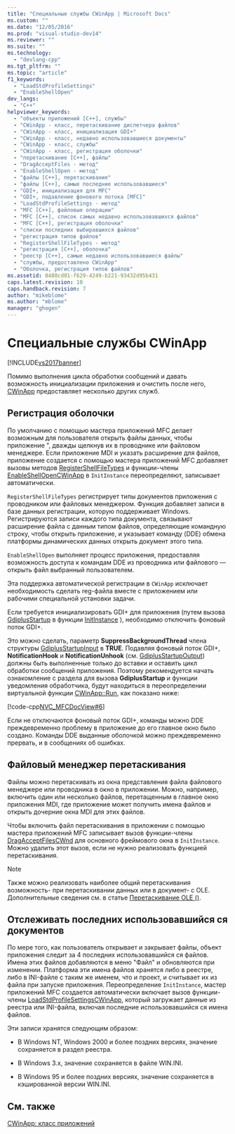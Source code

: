 ```yaml
---
title: "Специальные службы CWinApp | Microsoft Docs"
ms.custom: ""
ms.date: "12/05/2016"
ms.prod: "visual-studio-dev14"
ms.reviewer: ""
ms.suite: ""
ms.technology: 
  - "devlang-cpp"
ms.tgt_pltfrm: ""
ms.topic: "article"
f1_keywords: 
  - "LoadStdProfileSettings"
  - "EnableShellOpen"
dev_langs: 
  - "C++"
helpviewer_keywords: 
  - "объекты приложений [C++], службы"
  - "CWinApp - класс, перетаскивание диспетчера файлов"
  - "CWinApp - класс, инициализация GDI+"
  - "CWinApp - класс, недавно использовавшиеся документы"
  - "CWinApp - класс, службы"
  - "CWinApp - класс, регистрация оболочки"
  - "перетаскивание [C++], файлы"
  - "DragAcceptFiles - метод"
  - "EnableShellOpen - метод"
  - "файлы [C++], перетаскивание"
  - "файлы [C++], самые последние использовавшиеся"
  - "GDI+, инициализация для MFC"
  - "GDI+, подавление фонового потока [MFC]"
  - "LoadStdProfileSettings - метод"
  - "MFC [C++], файловые операции"
  - "MFC [C++], список самых недавно использовавшихся файлов"
  - "MFC [C++], регистрация оболочки"
  - "списки последних выбиравшихся файлов"
  - "регистрация типов файлов"
  - "RegisterShellFileTypes - метод"
  - "регистрация [C++], оболочка"
  - "реестр [C++], самые недавно использовавшиеся файлы"
  - "службы, предоставлено CWinApp"
  - "Оболочка, регистрация типов файлов"
ms.assetid: 0480cd01-f629-4249-b221-93432d95b431
caps.latest.revision: 10
caps.handback.revision: 7
author: "mikeblome"
ms.author: "mblome"
manager: "ghogen"
---
```

# Специальные службы CWinApp
[!INCLUDE[vs2017banner](../assembler/inline/includes/vs2017banner.md)]

Помимо выполнения цикла обработки сообщений и давать возможность инициализации приложения и очистить после него, [CWinApp](../mfc/reference/cwinapp-class.md) предоставляет несколько других служб.  
  
##  <a name="_core_shell_registration"></a> Регистрация оболочки  
 По умолчанию с помощью мастера приложений MFC делает возможным для пользователя открыть файлы данных, чтобы приложение ", дважды щелкнув их в проводнике или файловом менеджере.  Если приложение MDI и указать расширение для файлов, приложение создается с помощью мастера приложений MFC добавляет вызовы методов [RegisterShellFileTypes](../Topic/CWinApp::RegisterShellFileTypes.md) и функции\-члены [EnableShellOpen](../Topic/CWinApp::EnableShellOpen.md)[CWinApp](../mfc/reference/cwinapp-class.md) в `InitInstance` переопределяют, записывает автоматически.  
  
 `RegisterShellFileTypes` регистрирует типы документов приложения с проводником или файловых менеджером.  Функция добавляет записи в базе данных регистрации, которую поддерживает Windows.  Регистрируются записи каждого типа документа, связывают расширение файла с данным типом файлов, определяющие командную строку, чтобы открыть приложение, и указывает команду \(DDE\) обмена платформы динамических данных открыть документ этого типа.  
  
 `EnableShellOpen` выполняет процесс приложения, предоставляя возможность доступа к командам DDE из проводника или файлового — открыть файл выбранный пользователем.  
  
 Эта поддержка автоматической регистрации в `CWinApp` исключает необходимость сделать reg\-файла вместе с приложением или рабочими специальной установки задачи.  
  
 Если требуется инициализировать GDI\+ для приложения \(путем вызова [GdiplusStartup](_gdiplus_FUNC_GdiplusStartup_token_input_output_) в функции [InitInstance](../Topic/CWinApp::InitInstance.md) \), необходимо отключить фоновый поток GDI\+.  
  
 Это можно сделать, параметр **SuppressBackgroundThread** члена структуры [GdiplusStartupInput](_gdiplus_STRUC_GdiplusStartupInput) в **TRUE**.  Подавляя фоновый поток GDI\+, **NotificationHook** и **NotificationUnhook** \(см. [GdiplusStartupOutput](_gdiplus_STRUC_GdiplusStartupOutput)\) должны быть выполненные только до вставки и оставить цикл обработки сообщений приложения.  Поэтому рекомендуется начать ознакомление с раздела для вызова **GdiplusStartup** и функции уведомления обработчика, будут находиться в переопределении виртуальной функции [CWinApp::Run](../Topic/CWinApp::Run.md), как показано ниже:  
  
 [!code-cpp[NVC_MFCDocView#6](../mfc/codesnippet/CPP/special-cwinapp-services_1.cpp)]  
  
 Если не отключаются фоновый поток GDI\+, команды можно DDE преждевременно проблему в приложение до его главное окно было создано.  Команды DDE выданные оболочкой можно преждевременно прервать, и в сообщениях об ошибках.  
  
##  <a name="_core_file_manager_drag_and_drop"></a> Файловый менеджер перетаскивания  
 Файлы можно перетаскивать из окна представления файла файлового менеджере или проводника в окно в приложении.  Можно, например, включить один или несколько файлов, перетащенным в главное окно приложения MDI, где приложение может получить имена файлов и открыть дочерние окна MDI для этих файлов.  
  
 Чтобы включить файл перетаскивания в приложении с помощью мастера приложений MFC записывает вызов функции\-члены [DragAcceptFiles](../Topic/CWnd::DragAcceptFiles.md)[CWnd](../Topic/CWnd%20Class.md) для основного фреймового окна в `InitInstance`.  Можно удалить этот вызов, если не нужно реализовать функцией перетаскивания.  
  
> [!NOTE]
>  Также можно реализовать наиболее общий перетаскивания возможность\- при перетаскивании данных или в документ\- с OLE.  Дополнительные сведения см. в статье [Перетаскивание OLE \(\)](../mfc/drag-and-drop-ole.md).  
  
##  <a name="_core_keeping_track_of_the_most_recently_used_documents"></a> Отслеживать последних использовавшийся ся документов  
 По мере того, как пользователь открывает и закрывает файлы, объект приложения следит за 4 последних использовавшийся ся файлов.  Имена этих файлов добавляются в меню "Файл" и обновляются при изменении.  Платформа эти имена файлов хранятся либо в реестре, либо в INI\-файле с таким же именем, что и проект, и считывает их из файла при запуске приложения.  Переопределение `InitInstance`, мастер приложений MFC создается автоматически включает вызов функции\-члены [LoadStdProfileSettings](../Topic/CWinApp::LoadStdProfileSettings.md)[CWinApp](../mfc/reference/cwinapp-class.md), который загружает данные из реестра или INI\-файла, включая последние использовавшийся ся имена файлов.  
  
 Эти записи хранятся следующим образом:  
  
-   В Windows NT, Windows 2000 и более поздних версиях, значение сохраняется в раздел реестра.  
  
-   В Windows 3.x, значение сохраняется в файле WIN.INI.  
  
-   В Windows 95 и более поздних версиях, значение сохраняется в кэшированной версии WIN.INI.  
  
## См. также  
 [CWinApp: класс приложений](../Topic/CWinApp:%20The%20Application%20Class.md)